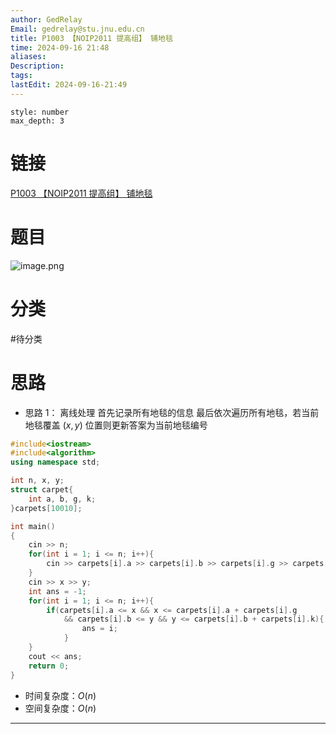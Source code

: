 ```yaml
---
author: GedRelay
Email: gedrelay@stu.jnu.edu.cn
title: P1003 【NOIP2011 提高组】 铺地毯
time: 2024-09-16 21:48
aliases: 
Description: 
tags: 
lastEdit: 2024-09-16-21:49
---
```


```toc
style: number
max_depth: 3
```

# 链接
[P1003 【NOIP2011 提高组】 铺地毯](https://www.luogu.com.cn/problem/P1003) 

# 题目
![image.png](https://ged-pic-bed.oss-cn-guangzhou.aliyuncs.com/img/202409162148715.png)


# 分类
#待分类

# 思路
- 思路 1：
离线处理
首先记录所有地毯的信息
最后依次遍历所有地毯，若当前地毯覆盖 ${\left( x,y \right)  }$ 位置则更新答案为当前地毯编号


```cpp
#include<iostream>
#include<algorithm>
using namespace std;

int n, x, y;
struct carpet{
    int a, b, g, k;
}carpets[10010];

int main()
{
	cin >> n;
	for(int i = 1; i <= n; i++){
	    cin >> carpets[i].a >> carpets[i].b >> carpets[i].g >> carpets[i].k;
	}
	cin >> x >> y;
	int ans = -1;
	for(int i = 1; i <= n; i++){
	    if(carpets[i].a <= x && x <= carpets[i].a + carpets[i].g
	        && carpets[i].b <= y && y <= carpets[i].b + carpets[i].k){
	            ans = i;
	        }
	}
	cout << ans;
	return 0;
}
```


- 时间复杂度：${O\left( n \right)  }$ 
- 空间复杂度：${O\left( n \right)  }$ 


---

